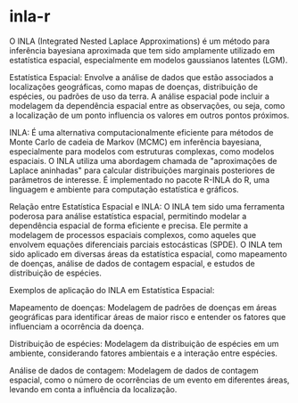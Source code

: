 # inla-r
O INLA (Integrated Nested Laplace Approximations) é um método para inferência bayesiana aproximada que tem sido amplamente utilizado em estatística espacial, especialmente em modelos gaussianos latentes (LGM).


Estatística Espacial:
Envolve a análise de dados que estão associados a localizações geográficas, como mapas de doenças, distribuição de espécies, ou padrões de uso da terra. 
A análise espacial pode incluir a modelagem da dependência espacial entre as observações, ou seja, como a localização de um ponto influencia os valores em outros pontos próximos. 

INLA:
É uma alternativa computacionalmente eficiente para métodos de Monte Carlo de cadeia de Markov (MCMC) em inferência bayesiana, especialmente para modelos com estruturas complexas, como modelos espaciais.
O INLA utiliza uma abordagem chamada de "aproximações de Laplace aninhadas" para calcular distribuições marginais posteriores de parâmetros de interesse.
É implementado no pacote R-INLA do R, uma linguagem e ambiente para computação estatística e gráficos. 

Relação entre Estatística Espacial e INLA:
O INLA tem sido uma ferramenta poderosa para análise estatística espacial, permitindo modelar a dependência espacial de forma eficiente e precisa. 
Ele permite a modelagem de processos espaciais complexos, como aqueles que envolvem equações diferenciais parciais estocásticas (SPDE). 
O INLA tem sido aplicado em diversas áreas da estatística espacial, como mapeamento de doenças, análise de dados de contagem espacial, e estudos de distribuição de espécies. 

Exemplos de aplicação do INLA em Estatística Espacial:

Mapeamento de doenças:
Modelagem de padrões de doenças em áreas geográficas para identificar áreas de maior risco e entender os fatores que influenciam a ocorrência da doença. 

Distribuição de espécies:
Modelagem da distribuição de espécies em um ambiente, considerando fatores ambientais e a interação entre espécies. 

Análise de dados de contagem:
Modelagem de dados de contagem espacial, como o número de ocorrências de um evento em diferentes áreas, levando em conta a influência da localização. 
